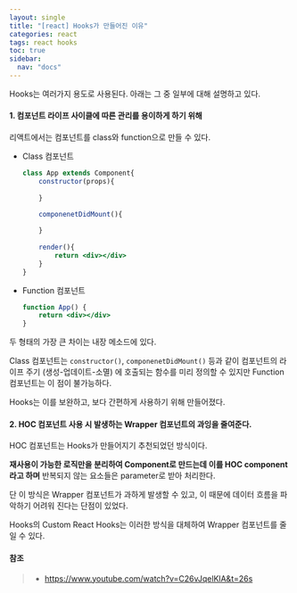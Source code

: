 ```yaml
---
layout: single
title: "[react] Hooks가 만들어진 이유"
categories: react
tags: react hooks
toc: true
sidebar:
  nav: "docs"
---
```


Hooks는 여러가지 용도로 사용된다. 아래는 그 중 일부에 대해 설명하고 있다.



#### 1. 컴포넌트 라이프 사이클에 따른 관리를 용이하게 하기 위해

리액트에서는 컴포넌트를 class와 function으로 만들 수 있다. 

- Class 컴포넌트

  ```jsx
  class App extends Component{
      constructor(props){
          
      }
  
      componenetDidMount(){
          
      }
      
      render(){
          return <div></div>
      }
  }
  ```

  

- Function 컴포넌트

  ```jsx
  function App() {
      return <div></div>
  }
  ```

  

두 형태의 가장 큰 차이는 내장 메소드에 있다. 

Class 컴포넌트는 `constructor()`, `componenetDidMount()` 등과 같이 컴포넌트의 라이프 주기 (생성-업데이트-소멸) 에 호출되는 함수를 미리 정의할 수 있지만 Function 컴포넌트는 이 점이 불가능하다. 

Hooks는 이를 보완하고, 보다 간편하게 사용하기 위해 만들어졌다.



#### 2. HOC 컴포넌트 사용 시 발생하는 Wrapper 컴포넌트의 과잉을 줄여준다.

HOC 컴포넌트는 Hooks가 만들어지기 추천되었던 방식이다.

**재사용이 가능한 로직만을 분리하여 Component로 만드는데 이를 HOC component라고 하며** 반복되지 않는 요소들은 parameter로 받아 처리한다. 

단 이 방식은 Wrapper 컴포넌트가 과하게 발생할 수 있고, 이 때문에 데이터 흐름을 파악하기 어려워 진다는 단점이 있었다.

Hooks의 Custom React Hooks는 이러한 방식을 대체하여 Wrapper 컴포넌트를 줄일 수 있다.





#### 참조

> - https://www.youtube.com/watch?v=C26vJqelKlA&t=26s